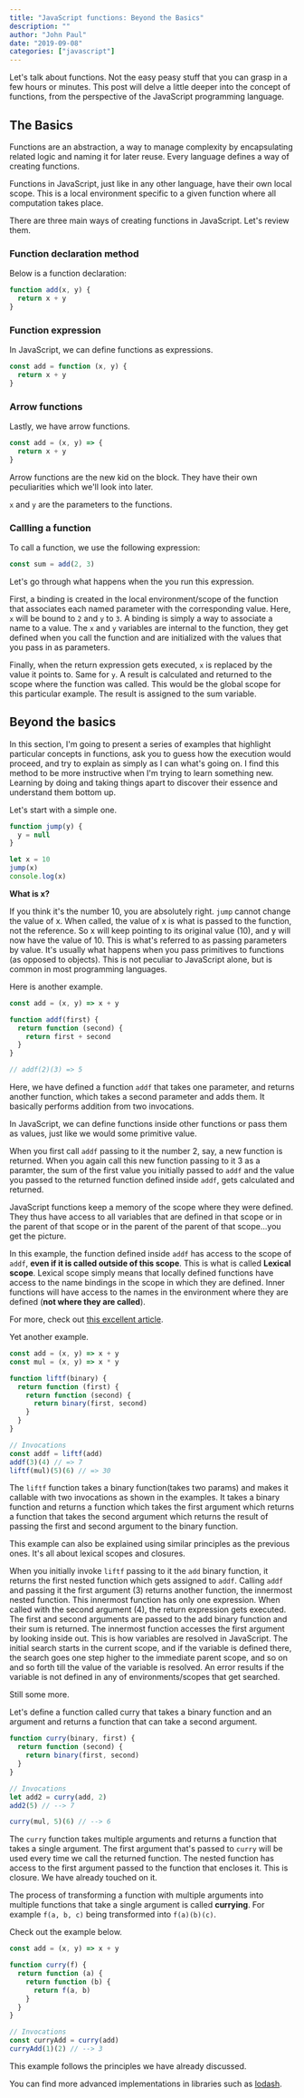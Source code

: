 ```yaml
---
title: "JavaScript functions: Beyond the Basics"
description: ""
author: "John Paul"
date: "2019-09-08"
categories: ["javascript"]
---
```


Let's talk about functions. Not the easy peasy stuff that you can grasp in a few
hours or minutes. This post will delve a little deeper into the concept of
functions, from the perspective of the JavaScript programming language.

## The Basics

Functions are an abstraction, a way to manage complexity by encapsulating
related logic and naming it for later reuse. Every language defines a way of
creating functions.

Functions in JavaScript, just like in any other language, have their own local
scope. This is a local environment specific to a given function where all
computation takes place.

There are three main ways of creating functions in
JavaScript. Let's review them.

### Function declaration method

Below is a function declaration:

```javascript
function add(x, y) {
  return x + y
}
```

### Function expression

In JavaScript, we can define functions as expressions.

```javascript
const add = function (x, y) {
  return x + y
}
```

### Arrow functions

Lastly, we have arrow functions.

```javascript
const add = (x, y) => {
  return x + y
}
```

Arrow functions are the new kid on the block. They have their own peculiarities
which we'll look into later.

`x` and `y` are the parameters to the functions.

### Callling a function

To call a function, we use the following expression:

```javascript
const sum = add(2, 3)
```

Let's go through what happens when the you run this expression.

First, a binding is created in the local environment/scope of the function that
associates each named parameter with the corresponding value. Here, `x` will be
bound to `2` and `y` to `3`. A binding is simply a way to associate a name to a
value. The `x` and `y` variables are internal to the function, they get defined
when you call the function and are initialized with the values that you pass in
as parameters.

Finally, when the return expression gets executed, `x` is replaced by the value
it points to. Same for `y`. A result is calculated and returned to the scope where
the function was called. This would be the global scope for this particular
example. The result is assigned to the sum variable.

## Beyond the basics

In this section, I'm going to present a series of examples that highlight particular
concepts in functions, ask you to guess how the execution would proceed, and try
to explain as simply as I can what's going on. I find this method to be more
instructive when I'm trying to learn something new. Learning by doing and taking
things apart to discover their essence and understand them bottom up.

Let's start with a simple one.

```javascript
function jump(y) {
  y = null
}

let x = 10
jump(x)
console.log(x)
```

**What is x?**

If you think it's the number 10, you are absolutely right. `jump` cannot change
the value of x. When called, the value of x is what is passed to the function,
not the reference. So x will keep pointing to its original value (10),
and y will now have the value of 10. This is what's referred to as passing
parameters by value. It's usually what happens when you pass primitives to
functions (as opposed to objects). This is not peculiar to JavaScript alone, but
is common in most programming languages.

Here is another example.

```javascript
const add = (x, y) => x + y

function addf(first) {
  return function (second) {
    return first + second
  }
}

// addf(2)(3) => 5
```

Here, we have defined a function `addf` that takes one parameter, and returns
another function, which takes a second parameter and adds them. It basically
performs addition from two invocations.

In JavaScript, we can define functions inside other functions or pass them as
values, just like we would some primitive value.

When you first call `addf` passing to it the number 2, say, a new function is
returned. When you again call this new function passing to it 3 as a paramter,
the sum of the first value you initially passed to `addf` and the value you
passed to the returned function defined inside `addf`, gets calculated and
returned.

JavaScript functions keep a memory of the scope where they were defined.
They thus have access to all variables that are defined in that scope or in the
parent of that scope or in the parent of the parent of that scope...you get the
picture.

In this example, the function defined inside `addf` has access to the scope of
`addf`, **even if it is called outside of this scope**. This is what is called
**Lexical scope**. Lexical scope simply means that locally defined functions
have access to the name bindings in the scope in which they are defined. Inner
functions will have access to the names in the environment where they are
defined (**not where they are called**).

For more, check out [this excellent article](https://javascript.info/closure).

Yet another example.

```javascript
const add = (x, y) => x + y
const mul = (x, y) => x * y

function liftf(binary) {
  return function (first) {
    return function (second) {
      return binary(first, second)
    }
  }
}

// Invocations
const addf = liftf(add)
addf(3)(4) // => 7
liftf(mul)(5)(6) // => 30
```

The `liftf` function takes a binary function(takes two params) and makes it
callable with two invocations as shown in the examples. It takes a binary
function and returns a function which takes the first argument which returns
a function that takes the second argument which returns the result of passing
the first and second argument to the binary function.

This example can also be explained using similar principles as the previous
ones. It's all about lexical scopes and closures.

When you initially invoke `liftf` passing to it the `add` binary function, it
returns the first nested function which gets assigned to `addf`. Calling `addf` and
passing it the first argument (3) returns another function, the innermost
nested function. This innermost function has only one expression. When called
with the second argument (4), the return expression gets executed. The first and
second arguments are passed to the add binary function and their sum is
returned. The innermost function accesses the first argument by looking inside
out. This is how variables are resolved in JavaScript. The initial search starts
in the current scope, and if the variable is defined there, the search goes one
step higher to the immediate parent scope, and so on and so forth till the value
of the variable is resolved. An error results if the variable is not defined in
any of environments/scopes that get searched.

Still some more.

Let's define a function called curry that takes a binary function and an
argument and returns a function that can take a second argument.

```javascript
function curry(binary, first) {
  return function (second) {
    return binary(first, second)
  }
}

// Invocations
let add2 = curry(add, 2)
add2(5) // --> 7

curry(mul, 5)(6) // --> 6
```

The `curry` function takes multiple arguments and returns a function that takes
a single argument. The first argument that's passed to `curry` will be used
every time we call the returned function. The nested function has access to the first
argument passed to the function that encloses it. This is closure. We have
already touched on it.

The process of transforming a function with multiple arguments into multiple
functions that take a single argument is called **currying**. For example `f(a, b, c)` being transformed into `f(a)(b)(c)`.

Check out the example below.

```javascript
const add = (x, y) => x + y

function curry(f) {
  return function (a) {
    return function (b) {
      return f(a, b)
    }
  }
}

// Invocations
const curryAdd = curry(add)
curryAdd(1)(2) // --> 3
```

This example follows the principles we have already discussed.

You can find more advanced implementations in libraries such as [lodash](https://lodash.com/docs#curry).
